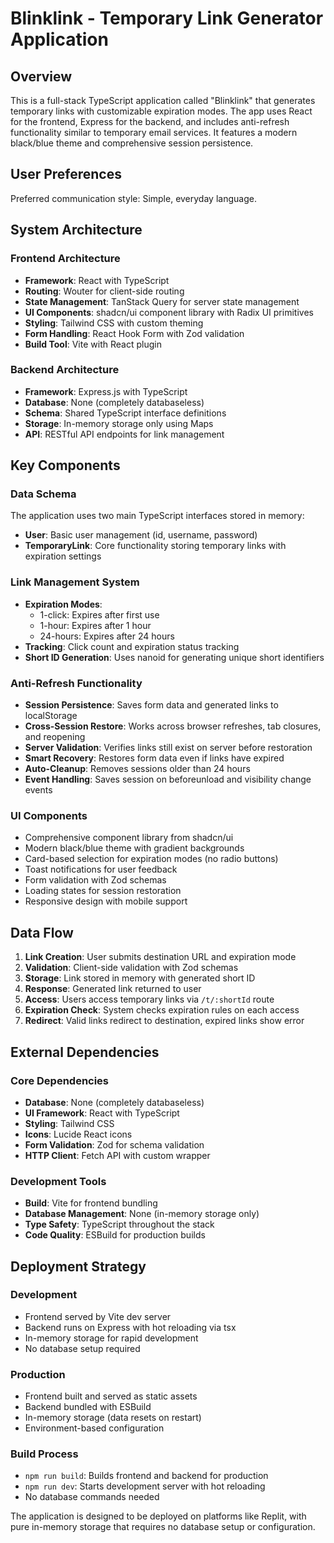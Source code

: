 # Blinklink - Temporary Link Generator Application

## Overview

This is a full-stack TypeScript application called "Blinklink" that generates temporary links with customizable expiration modes. The app uses React for the frontend, Express for the backend, and includes anti-refresh functionality similar to temporary email services. It features a modern black/blue theme and comprehensive session persistence.

## User Preferences

Preferred communication style: Simple, everyday language.

## System Architecture

### Frontend Architecture
- **Framework**: React with TypeScript
- **Routing**: Wouter for client-side routing
- **State Management**: TanStack Query for server state management
- **UI Components**: shadcn/ui component library with Radix UI primitives
- **Styling**: Tailwind CSS with custom theming
- **Form Handling**: React Hook Form with Zod validation
- **Build Tool**: Vite with React plugin

### Backend Architecture
- **Framework**: Express.js with TypeScript
- **Database**: None (completely databaseless)
- **Schema**: Shared TypeScript interface definitions
- **Storage**: In-memory storage only using Maps
- **API**: RESTful API endpoints for link management

## Key Components

### Data Schema
The application uses two main TypeScript interfaces stored in memory:
- **User**: Basic user management (id, username, password)
- **TemporaryLink**: Core functionality storing temporary links with expiration settings

### Link Management System
- **Expiration Modes**: 
  - 1-click: Expires after first use
  - 1-hour: Expires after 1 hour
  - 24-hours: Expires after 24 hours
- **Tracking**: Click count and expiration status tracking
- **Short ID Generation**: Uses nanoid for generating unique short identifiers

### Anti-Refresh Functionality
- **Session Persistence**: Saves form data and generated links to localStorage
- **Cross-Session Restore**: Works across browser refreshes, tab closures, and reopening
- **Server Validation**: Verifies links still exist on server before restoration
- **Smart Recovery**: Restores form data even if links have expired
- **Auto-Cleanup**: Removes sessions older than 24 hours
- **Event Handling**: Saves session on beforeunload and visibility change events

### UI Components
- Comprehensive component library from shadcn/ui
- Modern black/blue theme with gradient backgrounds
- Card-based selection for expiration modes (no radio buttons)
- Toast notifications for user feedback
- Form validation with Zod schemas
- Loading states for session restoration
- Responsive design with mobile support

## Data Flow

1. **Link Creation**: User submits destination URL and expiration mode
2. **Validation**: Client-side validation with Zod schemas
3. **Storage**: Link stored in memory with generated short ID
4. **Response**: Generated link returned to user
5. **Access**: Users access temporary links via `/t/:shortId` route
6. **Expiration Check**: System checks expiration rules on each access
7. **Redirect**: Valid links redirect to destination, expired links show error

## External Dependencies

### Core Dependencies
- **Database**: None (completely databaseless)
- **UI Framework**: React with TypeScript
- **Styling**: Tailwind CSS
- **Icons**: Lucide React icons
- **Form Validation**: Zod for schema validation
- **HTTP Client**: Fetch API with custom wrapper

### Development Tools
- **Build**: Vite for frontend bundling
- **Database Management**: None (in-memory storage only)
- **Type Safety**: TypeScript throughout the stack
- **Code Quality**: ESBuild for production builds

## Deployment Strategy

### Development
- Frontend served by Vite dev server
- Backend runs on Express with hot reloading via tsx
- In-memory storage for rapid development
- No database setup required

### Production
- Frontend built and served as static assets
- Backend bundled with ESBuild
- In-memory storage (data resets on restart)
- Environment-based configuration

### Build Process
- `npm run build`: Builds frontend and backend for production
- `npm run dev`: Starts development server with hot reloading
- No database commands needed

The application is designed to be deployed on platforms like Replit, with pure in-memory storage that requires no database setup or configuration.